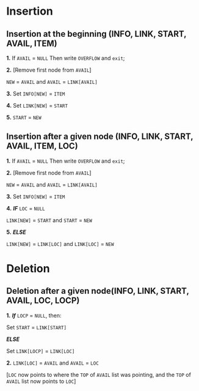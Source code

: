 # Insertion

## Insertion at the beginning (INFO, LINK, START, AVAIL, ITEM)

**1.** If `AVAIL` = `NULL` Then write `OVERFLOW` and `exit`;
 
**2.** [Remove first node from `AVAIL`]
       
`NEW` = `AVAIL` and `AVAIL` = `LINK[AVAIL]`

**3.** Set `INFO[NEW]` = `ITEM`

**4.** Set `LINK[NEW]` = `START`

**5.** `START` = `NEW`

## Insertion after a given node (INFO, LINK, START, AVAIL, ITEM, LOC)

**1.** If `AVAIL` = `NULL` Then write `OVERFLOW` and `exit`;

**2.** [Remove first node from `AVAIL`]
       
`NEW` = `AVAIL` and `AVAIL` = `LINK[AVAIL]`

**3.** Set `INFO[NEW]` = `ITEM`

**4.** _**IF**_ `LOC` = `NULL`
       
`LINK[NEW]` = `START` and `START` = `NEW`

**5.** **_ELSE_** 

`LINK[NEW]` = `LINK[LOC]` and  `LINK[LOC]` = `NEW`

# Deletion

## Deletion after a given node(INFO, LINK, START, AVAIL, LOC, LOCP)

**1.** _**If**_ `LOCP` = `NULL`, then:

Set `START` = `LINK[START]`

_**ELSE**_

Set `LINK[LOCP]` = `LINK[LOC]`

**2.** `LINK[LOC]` = `AVAIL` and `AVAIL` = `LOC` 

[`LOC` now points to where the `TOP` of `AVAIL` list was pointing, and the `TOP` of `AVAIL` list now points to `LOC`]